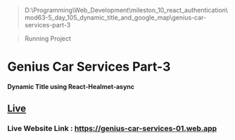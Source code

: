 > D:\Programming\Web_Development\mileston_10_react_authentication\mod63-5_day_105_dynamic_title_and_google_map\genius-car-services-part-3

> Running Project

# Genius Car Services Part-3

#### Dynamic Title using React-Healmet-async

## [Live](https://genius-car-services-01.web.app)

### Live Website Link : https://genius-car-services-01.web.app
